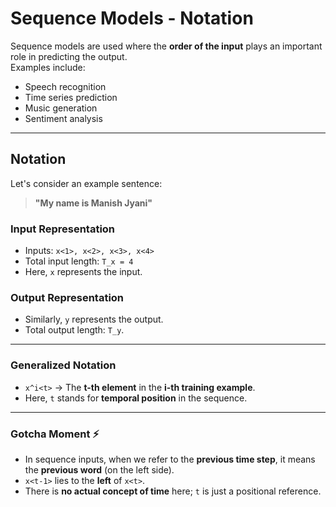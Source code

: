# Sequence Models - Notation

Sequence models are used where the **order of the input** plays an important role in predicting the output.  
Examples include:
- Speech recognition  
- Time series prediction  
- Music generation  
- Sentiment analysis  

---

## Notation

Let's consider an example sentence:

> **"My name is Manish Jyani"**

### Input Representation
- Inputs: `x<1>, x<2>, x<3>, x<4>`
- Total input length: `T_x = 4`
- Here, `x` represents the input.

### Output Representation
- Similarly, `y` represents the output.
- Total output length: `T_y`.

---

### Generalized Notation
- `x^i<t>` → The **t-th element** in the **i-th training example**.  
- Here, `t` stands for **temporal position** in the sequence.

---

### Gotcha Moment ⚡
- In sequence inputs, when we refer to the **previous time step**, it means the **previous word** (on the left side).  
- `x<t-1>` lies to the **left** of `x<t>`.  
- There is **no actual concept of time** here; `t` is just a positional reference.
